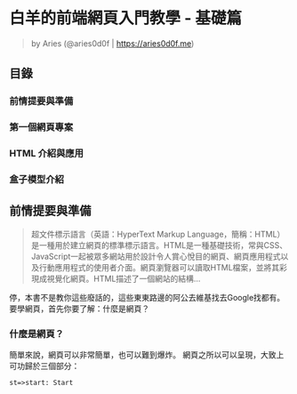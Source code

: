 # 白羊的前端網頁入門教學 - 基礎篇
> by Aries (@aries0d0f | https://aries0d0f.me)

## 目錄

### 前情提要與準備
### 第一個網頁專案
### HTML 介紹與應用
### 盒子模型介紹
### 


## 前情提要與準備
>超文件標示語言（英語：HyperText Markup Language，簡稱：HTML）是一種用於建立網頁的標準標示語言。HTML是一種基礎技術，常與CSS、JavaScript一起被眾多網站用於設計令人賞心悅目的網頁、網頁應用程式以及行動應用程式的使用者介面。網頁瀏覽器可以讀取HTML檔案，並將其彩現成視覺化網頁。HTML描述了一個網站的結構...

停，本書不是教你這些廢話的，這些東東路邊的阿公去維基找去Google找都有。
要學網頁，首先你要了解：什麼是網頁？

### 什麼是網頁？
簡單來說，網頁可以非常簡單，也可以難到爆炸。
網頁之所以可以呈現，大致上可功歸於三個部分：

```flow
st=>start: Start

```
